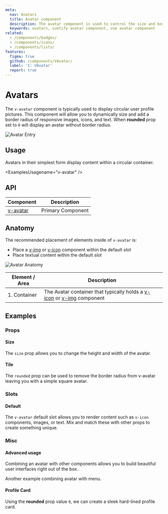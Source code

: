 ```yaml
---
meta:
  nav: Avatars
  title: Avatar component
  description: The avatar component is used to control the size and border radius of an image. It can be used with numerous components to provide better visual context.
  keywords: avatars, vuetify avatar component, vue avatar component
related:
  - /components/badges/
  - /components/icons/
  - /components/lists/
features:
  figma: true
  github: /components/VAvatar/
  label: 'C: VAvatar'
  report: true
---
```


# Avatars

The `v-avatar` component is typically used to display circular user profile pictures. This component will allow you to dynamically size and add a border radius of responsive images, icons, and text.  When **rounded** prop set to `0` will display an avatar without border radius.

![Avatar Entry](https://cdn.vuetifyjs.com/docs/images/components-temp/v-avatar/v-avatar-entry.png)

<PageFeatures />

## Usage

Avatars in their simplest form display content within a circular container.

<ExamplesUsagename="v-avatar" />

<PromotedEntry />

## API

| Component | Description |
| - | - |
| [v-avatar](/api/v-avatar/) | Primary Component |

## Anatomy

The recommended placement of elements inside of `v-avatar` is:

* Place a [v-img](/components/images/) or [v-icon](/components/images/) component within the default *slot*
* Place textual content within the default *slot*

![Avatar Anatomy](https://cdn.vuetifyjs.com/docs/images/components-temp/v-avatar/v-avatar-anatomy.png)

| Element / Area | Description |
| - | - |
| 1. Container | The Avatar container that typically holds a [v-icon](/components/icons/) or [v-img](/components/images/) component |

<ApiInline hide-links />

## Examples

### Props

#### Size

The `size` prop allows you to change the height and width of the avatar.

<ExamplesExample file="v-avatar/prop-size" />

#### Tile

The `rounded` prop can be used to remove the border radius from v-avatar leaving you with a simple square avatar.

<ExamplesExample file="v-avatar/prop-tile" />

### Slots

#### Default

The `v-avatar` default slot allows you to render content such as `v-icon` components, images, or text. Mix and match these with other props to create something unique.

<ExamplesExample file="v-avatar/slot-default" />

<PromotedPromoted />

### Misc

#### Advanced usage

Combining an avatar with other components allows you to build beautiful user interfaces right out of the box.

<ExamplesExample file="v-avatar/misc-advanced" />

Another example combining avatar with menu.

<ExamplesExample file="v-avatar/misc-avatar-menu" />

#### Profile Card

Using the **rounded** prop value `0`, we can create a sleek hard-lined profile card.

<ExamplesExample file="v-avatar/misc-profile-card" />
